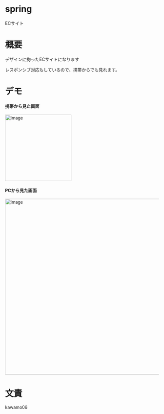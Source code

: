 # spring

 ECサイト

# 概要

デザインに拘ったECサイトになります 
 
レスポンシブ対応もしているので、携帯からでも見れます。

# デモ

#### 携帯から見た画面

<img width="217" alt="image" src="https://github.com/kawamoto06/demoEC/assets/115970262/ba4f4ae7-84ec-454c-94d3-1f1d5055543d">

#### PCから見た画面

<img width="574" alt="image" src="https://github.com/kawamoto06/demoEC/assets/115970262/f2510493-3b2e-4f37-8727-4f076c63f1ca">

# 文責
kawamo06

